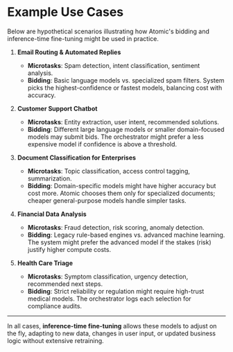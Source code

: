 # Example Use Cases

Below are hypothetical scenarios illustrating how Atomic's bidding and inference-time 
fine-tuning might be used in practice.

1. **Email Routing & Automated Replies**  
   - **Microtasks**: Spam detection, intent classification, sentiment analysis.
   - **Bidding**: Basic language models vs. specialized spam filters. System picks 
     the highest-confidence or fastest models, balancing cost with accuracy.

2. **Customer Support Chatbot**  
   - **Microtasks**: Entity extraction, user intent, recommended solutions.
   - **Bidding**: Different large language models or smaller domain-focused models 
     may submit bids. The orchestrator might prefer a less expensive model if 
     confidence is above a threshold.

3. **Document Classification for Enterprises**  
   - **Microtasks**: Topic classification, access control tagging, summarization.
   - **Bidding**: Domain-specific models might have higher accuracy but cost more. 
     Atomic chooses them only for specialized documents; cheaper general-purpose 
     models handle simpler tasks.

4. **Financial Data Analysis**  
   - **Microtasks**: Fraud detection, risk scoring, anomaly detection.
   - **Bidding**: Legacy rule-based engines vs. advanced machine learning. The system 
     might prefer the advanced model if the stakes (risk) justify higher compute costs.

5. **Health Care Triage**  
   - **Microtasks**: Symptom classification, urgency detection, recommended next steps.
   - **Bidding**: Strict reliability or regulation might require high-trust medical 
     models. The orchestrator logs each selection for compliance audits.

---

In all cases, **inference-time fine-tuning** allows these models to adjust on the fly, 
adapting to new data, changes in user input, or updated business logic without 
extensive retraining.
